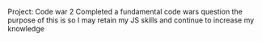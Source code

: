 Project:
Code war 2
Completed a fundamental code wars question the purpose of this is so I may retain my JS
skills and continue to increase my knowledge
